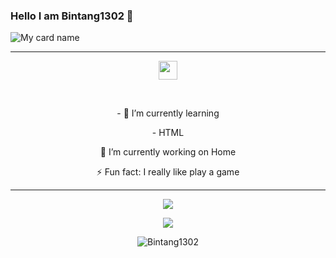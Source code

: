 ### Hello I am Bintang1302 👋 

![My card name](https://cardivo.vercel.app/api?name=Bintang1302&description=Hi,%20i%27m%20a%20Bintang1302%20and%20i%20am%2016%20y.o.%20Nice%20to%20meet%20you%20%F0%9F%91%8B&image=https://avatars.githubusercontent.com/u/93582939?v=4)

------

<p align='center'>
  <a href="https://instagram.com/bintang_1302"><img height="30" src="https://raw.githubusercontent.com/TobyG74/TobyG74/main/instagram.jpg"></a>
</p>

</br>
  
<p align='center'>
- 🌱 I’m currently learning
</p>
<p align='center'>
   - HTML
</p>
<p align='center'>
🔭 I’m currently working on Home
</p>
<p align='center'>
   ⚡ Fun fact: I really like play a game
 </p>
   
 ------
<p align="center"><a href="https://github.com/Bintang1302"><img src="https://github-readme-stats.vercel.app/api?username=Bintang1302&show_icons=true&theme=tokyonight"></a></p>
<p align="center">
  <a href="https://github.com/Bintang1302"><img src="https://github-readme-stats.vercel.app/api/top-langs?username=Bintang1302&bg_color=30,e96443,904e95&title_color=fff&text_color=fff&hide_border=true&show_icons=true&layout=compact" /></a>
</p>

<p align="center"> <img src="https://github-readme-streak-stats.herokuapp.com/?user=Bintang1302&" alt="Bintang1302" /></p>

